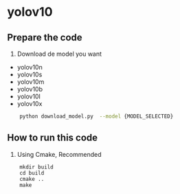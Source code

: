 # yolov10


## Prepare the code 


1. Download de model you want 

  
  - yolov10n
  - yolov10s
  - yolov10m
  - yolov10b
  - yolov10l
  - yolov10x


```bash
    python download_model.py  --model {MODEL_SELECTED}
```


## How to run this code 


1. Using Cmake, Recommended

```
    mkdir build
    cd build
    cmake ..
    make
```

